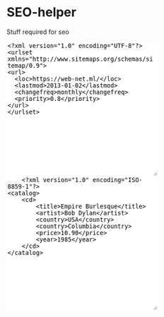 # SEO-helper
Stuff required for seo<br>
<textarea rows="20" cols="40" style="border:none;">
<?xml version="1.0" encoding="UTF-8"?>
<urlset xmlns="http://www.sitemaps.org/schemas/sitemap/0.9">
<url>
  <loc>https://web-net.ml/</loc>
  <lastmod>2013-01-02</lastmod>
  <changefreq>monthly</changefreq>
  <priority>0.8</priority>
</url>
</urlset>
</textarea>

<textarea rows="20" cols="40" style="border:none;">
    <?xml version="1.0" encoding="ISO-8859-1"?>
<catalog>
    <cd>
        <title>Empire Burlesque</title>
        <artist>Bob Dylan</artist>
        <country>USA</country>
        <country>Columbia</country>
        <price>10.90</price>
        <year>1985</year>
    </cd>
</catalog>
</textarea>
